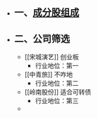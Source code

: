 - ## 一、[成分股组成](http://q.10jqka.com.cn/thshy/detail/code/881160/)
- ## 二、公司筛选
	- [[宋城演艺]]  创业板
		- 行业地位：第一
	- [[中青旅]]  不咋地
		- 行业地位：第二
	- [[岭南股份]]  适合可转债
		- 行业地位：第三
	-